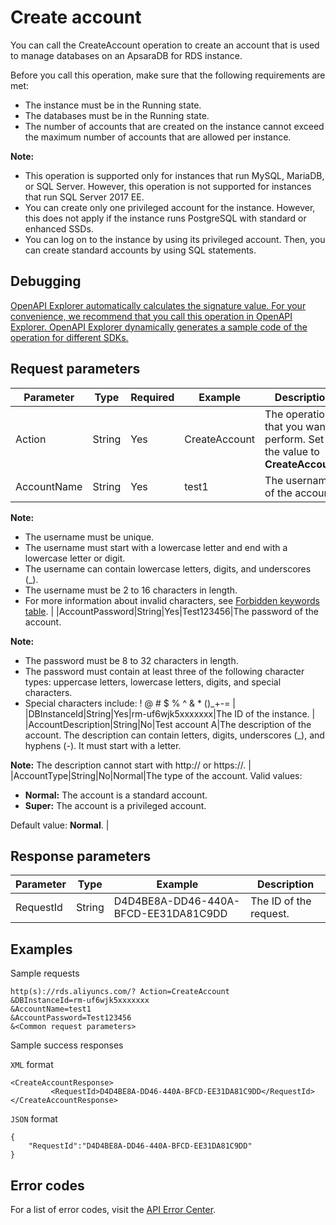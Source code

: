 # Create account

You can call the CreateAccount operation to create an account that is used to manage databases on an ApsaraDB for RDS instance.

Before you call this operation, make sure that the following requirements are met:

-   The instance must be in the Running state.
-   The databases must be in the Running state.
-   The number of accounts that are created on the instance cannot exceed the maximum number of accounts that are allowed per instance.

**Note:**

-   This operation is supported only for instances that run MySQL, MariaDB, or SQL Server. However, this operation is not supported for instances that run SQL Server 2017 EE.
-   You can create only one privileged account for the instance. However, this does not apply if the instance runs PostgreSQL with standard or enhanced SSDs.
-   You can log on to the instance by using its privileged account. Then, you can create standard accounts by using SQL statements.

## Debugging

[OpenAPI Explorer automatically calculates the signature value. For your convenience, we recommend that you call this operation in OpenAPI Explorer. OpenAPI Explorer dynamically generates a sample code of the operation for different SDKs.](https://api.aliyun.com/#product=Rds&api=CreateAccount&type=RPC&version=2014-08-15)

## Request parameters

|Parameter|Type|Required|Example|Description|
|---------|----|--------|-------|-----------|
|Action|String|Yes|CreateAccount|The operation that you want to perform. Set the value to **CreateAccount**. |
|AccountName|String|Yes|test1|The username of the account.

**Note:**

-   The username must be unique.
-   The username must start with a lowercase letter and end with a lowercase letter or digit.
-   The username can contain lowercase letters, digits, and underscores \(\_\).
-   The username must be 2 to 16 characters in length.
-   For more information about invalid characters, see [Forbidden keywords table](~~26317~~). |
|AccountPassword|String|Yes|Test123456|The password of the account.

**Note:**

-   The password must be 8 to 32 characters in length.
-   The password must contain at least three of the following character types: uppercase letters, lowercase letters, digits, and special characters.
-   Special characters include: ! @ \# $ % ^ & \* \(\)\_+-= |
|DBInstanceId|String|Yes|rm-uf6wjk5xxxxxxx|The ID of the instance. |
|AccountDescription|String|No|Test account A|The description of the account. The description can contain letters, digits, underscores \(\_\), and hyphens \(-\). It must start with a letter.

**Note:** The description cannot start with http:// or https://. |
|AccountType|String|No|Normal|The type of the account. Valid values:

-   **Normal:** The account is a standard account.
-   **Super:** The account is a privileged account.

Default value: **Normal**. |

## Response parameters

|Parameter|Type|Example|Description|
|---------|----|-------|-----------|
|RequestId|String|D4D4BE8A-DD46-440A-BFCD-EE31DA81C9DD|The ID of the request. |

## Examples

Sample requests

```
http(s)://rds.aliyuncs.com/? Action=CreateAccount
&DBInstanceId=rm-uf6wjk5xxxxxxx
&AccountName=test1
&AccountPassword=Test123456
&<Common request parameters>
```

Sample success responses

`XML` format

```
<CreateAccountResponse>
         <RequestId>D4D4BE8A-DD46-440A-BFCD-EE31DA81C9DD</RequestId>
</CreateAccountResponse>
```

`JSON` format

```
{
    "RequestId":"D4D4BE8A-DD46-440A-BFCD-EE31DA81C9DD"
}
```

## Error codes

For a list of error codes, visit the [API Error Center](https://error-center.alibabacloud.com/status/product/Rds).

